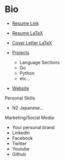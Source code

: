 # Bio

* [Resume Link](https://drive.google.com/open?id=1agFtRuqQ0rzu9lcVb6g6dwD8u-lZpo23)
* [Resume LaTeX](https://www.sharelatex.com/project/5b1f0387bb29c15ebd4ebe72)
* [Cover Letter LaTeX](https://www.sharelatex.com/project/5b3982d920af7c431c3c8870)

* [Projects](../projects/)
  * Language Sections
  * Go
  * Python
  * etc...
* [Website](https://tibbsm.github.io)

Personal Skills
* N2 Japanese...

Marketing/Social Media
* Your personal brand
* Linkedin
* Facebook
* Twitter
* Youtube
* Github
